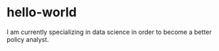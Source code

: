 # hello-world

I am currently specializing in data science in order to become a better policy analyst.
